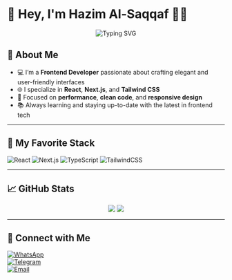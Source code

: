 # 👋 Hey, I'm Hazim Al-Saqqaf 👨‍💻

<div align="center">
  <img src="https://readme-typing-svg.herokuapp.com?font=Fira+Code&pause=1000&width=435&lines=Hazim+Al-saqqaf;Web+Developer+;" alt="Typing SVG" />
</div>

## 🚀 About Me

- 💻 I’m a **Frontend Developer** passionate about crafting elegant and user-friendly interfaces  
- 🌐 I specialize in **React**, **Next.js**, and **Tailwind CSS**
- 🎯 Focused on **performance**, **clean code**, and **responsive design**
- 📚 Always learning and staying up-to-date with the latest in frontend tech

---

## 🧠 My Favorite Stack

![React](https://img.shields.io/badge/-React-61DAFB?style=for-the-badge&logo=react&logoColor=black)
![Next.js](https://img.shields.io/badge/-Next.js-000000?style=for-the-badge&logo=nextdotjs)
![TypeScript](https://img.shields.io/badge/-TypeScript-3178C6?style=for-the-badge&logo=typescript)
![TailwindCSS](https://img.shields.io/badge/-Tailwind-06B6D4?style=for-the-badge&logo=tailwindcss)

---

## 📈 GitHub Stats

<div align="center">
  <img src="https://github-readme-stats.vercel.app/api?username=HazimAdel101&show_icons=true&theme=react&hide=contribs&count_private=true" />
  <img src="https://github-readme-streak-stats.herokuapp.com/?user=HazimAdel101&theme=react" />
</div>

---

## 🤝 Connect with Me

[![WhatsApp](https://img.shields.io/badge/-WhatsApp-25D366?style=flat&logo=whatsapp&logoColor=white)](https://wa.me/967780172120)  
[![Telegram](https://img.shields.io/badge/-Telegram-0088cc?style=flat&logo=telegram&logoColor=white)](https://t.me/hazim_alsaqqaf)  
[![Email](https://img.shields.io/badge/-Email-D14836?style=flat&logo=gmail&logoColor=white)](mailto:eng.alsaqqaf.hazim@gmail.com)

